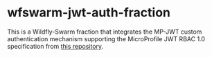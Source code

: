# wfswarm-jwt-auth-fraction
This is a Wildfly-Swarm fraction that integrates the MP-JWT custom authentication mechanism supporting the
MicroProfile JWT RBAC 1.0 specification from [this repository](https://github.com/starksm64/microprofile-jwt-auth-wfswarm.git).